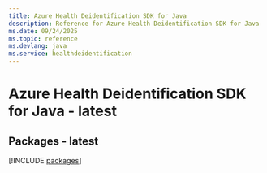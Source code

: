 ```yaml
---
title: Azure Health Deidentification SDK for Java
description: Reference for Azure Health Deidentification SDK for Java
ms.date: 09/24/2025
ms.topic: reference
ms.devlang: java
ms.service: healthdeidentification
---
```

# Azure Health Deidentification SDK for Java - latest
## Packages - latest
[!INCLUDE [packages](health-deidentification-index.md)]